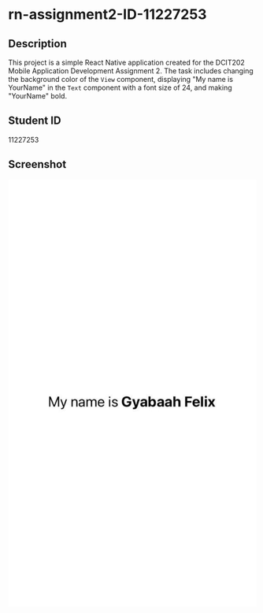 # rn-assignment2-ID-11227253

## Description
This project is a simple React Native application created for the DCIT202 Mobile Application Development Assignment 2. The task includes changing the background color of the `View` component, displaying "My name is YourName" in the `Text` component with a font size of 24, and making "YourName" bold.

## Student ID
11227253

## Screenshot
![Screenshot of the application](Screenshot.jpeg)
